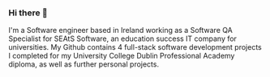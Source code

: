 ### Hi there 👋

I'm a Software engineer based in Ireland working as a Software QA Specialist for SEAtS Software, an education success IT company for universities. My Github contains 4 full-stack software development projects I completed for my University College Dublin Professional Academy diploma, as well as further personal projects.

<!--
**JHR1986/JHR1986** is a ✨ _special_ ✨ repository because its `README.md` (this file) appears on your GitHub profile.

Here are some ideas to get you started:

- 🔭 I’m currently working on ...
- 🌱 I’m currently learning ...
- 👯 I’m looking to collaborate on ...
- 🤔 I’m looking for help with ...
- 💬 Ask me about ...
- 📫 How to reach me: ...
- 😄 Pronouns: ...
- ⚡ Fun fact: ...
-->
